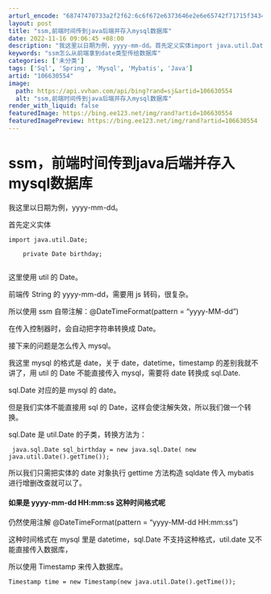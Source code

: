 ```yaml
---
arturl_encode: "68747470733a2f2f62:6c6f672e6373646e2e6e65742f71715f34343836313435352f:61727469636c652f64657461696c732f313036363330353534"
layout: post
title: "ssm,前端时间传到java后端并存入mysql数据库"
date: 2022-11-16 09:06:45 +08:00
description: "我这里以日期为例，yyyy-mm-dd。首先定义实体import java.util.Date;  "
keywords: "ssm怎么从前端拿到date类型传给数据库"
categories: ['未分类']
tags: ['Sql', 'Spring', 'Mysql', 'Mybatis', 'Java']
artid: "106630554"
image:
  path: https://api.vvhan.com/api/bing?rand=sj&artid=106630554
  alt: "ssm,前端时间传到java后端并存入mysql数据库"
render_with_liquid: false
featuredImage: https://bing.ee123.net/img/rand?artid=106630554
featuredImagePreview: https://bing.ee123.net/img/rand?artid=106630554
---
```


# ssm，前端时间传到java后端并存入mysql数据库

我这里以日期为例，yyyy-mm-dd。
  
首先定义实体

```
import java.util.Date;

    private Date birthday;


```

这里使用 util 的 Date。
  
前端传 String 的 yyyy-mm-dd，需要用 js 转码，很复杂。
  
所以使用 ssm 自带注解：@DateTimeFormat(pattern = “yyyy-MM-dd”)
  
在传入控制器时，会自动把字符串转换成 Date。

接下来的问题是怎么传入 mysql。
  
我这里 mysql 的格式是 date，关于 date，datetime，timestamp 的差别我就不讲了，用 util 的 Date 不能直接传入 mysql，需要将 date 转换成 sql.Date.
  
sql.Date 对应的是 mysql 的 date。
  
但是我们实体不能直接用 sql 的 Date，这样会使注解失效，所以我们做一个转换。
  
sql.Date 是 util.Date 的子类，转换方法为：

```
 java.sql.Date sql_birthday = new java.sql.Date( new java.util.Date().getTime());

```

所以我们只需把实体的 date 对象执行 gettime 方法构造 sqldate 传入 mybatis 进行增删改查就可以了。

#### 如果是 yyyy-mm-dd HH:mm:ss 这种时间格式呢

仍然使用注解 @DateTimeFormat(pattern = “yyyy-MM-dd HH:mm:ss”)
  
这种时间格式在 mysql 里是 datetime，sql.Date 不支持这种格式，util.date 又不能直接传入数据库，
  
所以使用 Timestamp 来传入数据库。

```
Timestamp time = new Timestamp(new java.util.Date().getTime());

```